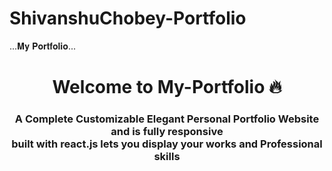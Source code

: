 # ShivanshuChobey-Portfolio
...𝐌𝐲 𝐏𝐨𝐫𝐭𝐟𝐨𝐥𝐢𝐨...

<h1 align="center"> Welcome to My-Portfolio 🔥 </h1> 
<h3 align="center"> A Complete Customizable Elegant Personal Portfolio Website and is fully responsive <br /> built with react.js lets you display your works and Professional skills </h3>

<p align="center"> 
    <!-- <a href="https://github.com/1998Suraj/My-Portfolio" target="_blank">
     <img src="https://github.com/1998Suraj/My_Photo/blob/main/Home.png?raw=true"></img>
        <img src="https://github.com/1998Suraj/My_Photo/blob/main/About.png?raw=true"></img>
          <img src="https://github.com/1998Suraj/My_Photo/blob/main/skills.png?raw=true"></img>
           <img src="https://github.com/1998Suraj/My_Photo/blob/main/Project1.png?raw=true"></img>
            <img src="https://github.com/1998Suraj/My_Photo/blob/main/project2.png?raw=true"></img>
             <img src="https://github.com/1998Suraj/My_Photo/blob/main/Contact.png?raw=true"></img>

  </a> -->
</p>

## Sections 📚

⚡️ About me <br>
⚡️ Skills <br>
⚡️ Projects <br>
⚡️ Contact me <br>

## Features ✨

🔥 Completely Customizable <br>
🔥 Minimal UI + Reveal Animations <br>
🔥 Styled with Bootstrap v5 + Custom CSS <br>
🔥 Fully Responsive <br>
🔥 Reuseable React Components <br>

## Technologies used 🛠️

[✔️React](https://reactjs.org/) <br>
[✔️react-reveal](https://www.react-reveal.com/) <br>
[✔️Bootstrap](https://getbootstrap.com/docs/5.0/getting-started/introduction/) <br>
[✔️react-tilt](https://www.npmjs.com/package/react-tilt) <br>
[✔️iconify](https://iconify.design/) <br>
[✔️lottie files](https://lottiefiles.com/blog/working-with-lottie/how-to-use-lottie-in-react-app) <br>
[✔️react-social-icons](https://www.npmjs.com/package/react-social-icons) <br>
[✔️react-tilt](https://www.npmjs.com/package/react-tilt) <br>
[✔️react-router-dom](https://reactrouter.com/web/guides/quick-start) <br>

## Customize it to make your own portfolio ✏️

- **_Step 1_** <br>
  Fork this repo! <br>
  Clone this repo to your local machine. <br>
  download required dependencies by executeing following command

```python
    npm install
```

You can check it using `npm start`, it will open the website locally on your browser.

- **_Step 2_**

You will find `src/portfolio.js` file which contains the complete information about the user. The file looks something like below:

```python

//I Would Highly Recommend Customize The Theme According To Your Taste.
export const globalStyles = {
    "--grad": "linear-gradient(315deg, #48a9fe 0%, #734ae8 74%)",
    "--txtcolor": "#272341",
    "--p_color": "#0499f2"
}

// Navigation Bar Name
export const navbar_name = " " //Your Name

// Main Page
export const main = {
    name: " ", //Your Name
    doamin: " ", //Your Domain
    resume: "" //Resume Link
}

...
```

You can change the theme , personal information , social media , skills, resume etc. in `src/portfolio.js` to directly reflect them in portfolio website.

## Deployment 📦

- Once you are done with your setup and have successfully completed all steps above, you need to put your website online!
- I highly recommend using [Github Pages](https://create-react-app.dev/docs/deployment/#github-pages) to achieve this the easiest way.

## Show your support 🙌
Give a ⭐️ if this project helped you! 

## References 👏🏻

- Some Design Ideas are taken from [simplefolio Project](https://github.com/cobidev/simplefolio) and [masterPortfolio Project](https://github.com/ashutosh1919/masterPortfolio).
